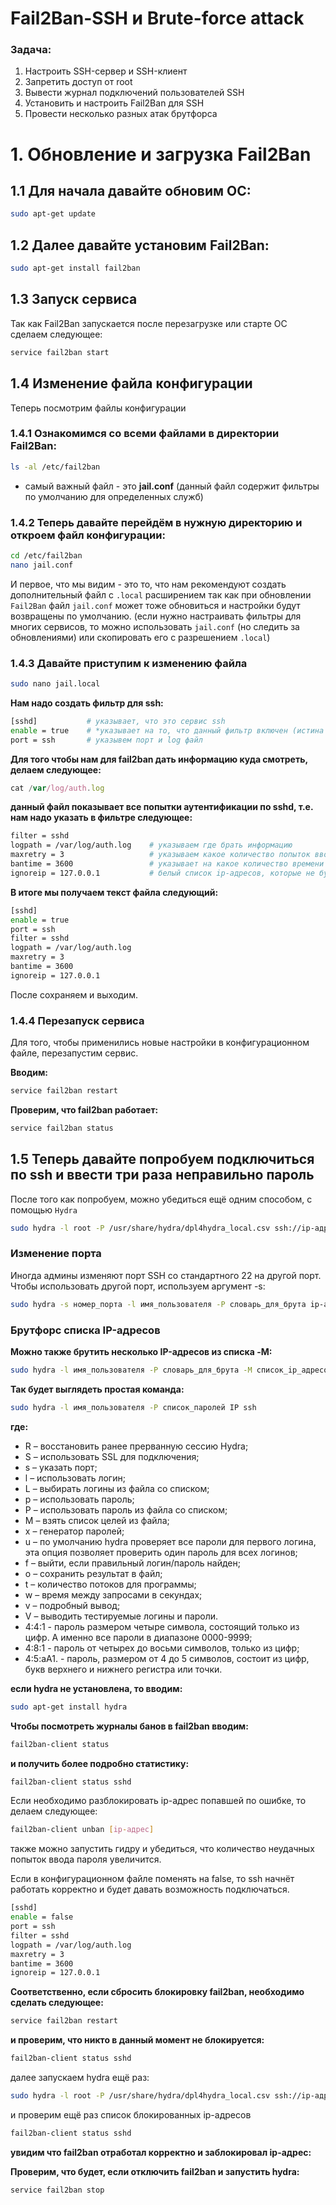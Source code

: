 # Fail2Ban-SSH и Brute-force attack

### **Задача:**

1. Настроить SSH-сервер и SSH-клиент
2. Запретить доступ от root
3. Вывести журнал подключений пользователей SSH
4. Установить и настроить Fail2Ban для SSH
5. Провести несколько разных атак брутфорса


# 1. Обновление и загрузка Fail2Ban

## 1.1 **Для начала давайте обновим ОС:**

```bash
sudo apt-get update
```

## 1.2 **Далее давайте установим Fail2Ban:**

```bash
sudo apt-get install fail2ban
```

## 1.3 Запуск сервиса

Так как Fail2Ban запускается после перезагрузке или старте ОС сделаем следующее:

```bash
service fail2ban start
```

## 1.4 Изменение файла конфигурации

Теперь посмотрим файлы конфигурации

### 1.4.1 **Ознакомимся со всеми файлами в директории Fail2Ban:**

```bash
ls -al /etc/fail2ban
```
- самый важный файл - это **jail.conf** (данный файл содержит фильтры по умолчанию для определенных служб)

### 1.4.2 **Теперь давайте перейдём в нужную директорию и откроем файл конфигурации:**

```bash
cd /etc/fail2ban
nano jail.conf
```

И первое, что мы видим - это то, что нам рекомендуют создать дополнительный файл с `.local` расширением так как при обновлении `Fail2Ban` файл `jail.conf` может тоже обновиться и настройки будут возвращены по умолчанию. (если нужно настраивать фильтры для многих сервисов, то можно использовать `jail.conf` (но следить за обновлениями) или скопировать его с разрешением `.local`)

### 1.4.3 Давайте приступим к изменению файла

```bash
sudo nano jail.local
```

**Нам надо создать фильтр для ssh:**

```bash
[sshd]           # указывает, что это сервис ssh
enable = true    # *указывает на то, что данный фильтр включен (истина или ложь)* 
port = ssh       # указывем порт и log файл

```

**Для того чтобы нам для fail2ban дать информацию куда смотреть, делаем следующее:**

```jsx
cat /var/log/auth.log
```

**данный файл показывает все попытки аутентификации по sshd, т.е. нам надо указать в фильтре следующее:**

```bash
filter = sshd
logpath = /var/log/auth.log    # указываем где брать информацию
maxretry = 3                   # указываем какое количество попыток ввода пароля сделает пользователь прежде чем его заблокирует fail2ban
bantime = 3600                 # указывает на какое количество времени заблокируется ip-адрес пользователя после неправильного ввода пароля 3 раза (вводится секундами т.е. 3600 сек. это 60 мин.) Также можно установить и больше, всё завист от того как часто атакуют сервер.
ignoreip = 127.0.0.1           # белый список ip-адресов, которые не будут попадать под фильтр

```

**В итоге мы получаем текст файла следующий:**

```bash
[sshd]
enable = true
port = ssh
filter = sshd
logpath = /var/log/auth.log
maxretry = 3
bantime = 3600
ignoreip = 127.0.0.1

```

После сохраняем и выходим.

### 1.4.4 Перезапуск сервиса

Для того, чтобы применились новые настройки в конфигурационном файле, перезапустим сервис.

**Вводим:**

```bash
service fail2ban restart
```

**Проверим, что fail2ban работает:**

```bash
service fail2ban status
```

## 1.5 Теперь давайте попробуем подключиться по ssh и ввести три раза неправильно пароль

После того как попробуем, можно убедиться ещё одним способом, с помощью `Hydra`

```bash
sudo hydra -l root -P /usr/share/hydra/dpl4hydra_local.csv ssh://ip-адрес -I -V
```

### **Изменение порта**

Иногда админы изменяют порт SSH со стандартного 22 на другой порт. Чтобы использовать другой порт, используем аргумент -s:

```bash
sudo hydra -s номер_порта -l имя_пользователя -P словарь_для_брута ip-адрес ssh
```

### **Брутфорс списка IP-адресов**

**Можно также брутить несколько IP-адресов из списка -M:**

```bash
sudo hydra -l имя_пользователя -P словарь_для_брута -M список_ip_адресов ssh
```

**Так будет выглядеть простая команда:**

```bash
sudo hydra -l имя_пользователя -P список_паролей IP ssh
```

**где:**

- R – восстановить ранее прерванную сессию Hydra;
- S – использовать SSL для подключения;
- s – указать порт;
- l – использовать логин;
- L – выбирать логины из файла со списком;
- p – использовать пароль;
- P – использовать пароль из файла со списком;
- M – взять список целей из файла;
- x – генератор паролей;
- u – по умолчанию hydra проверяет все пароли для первого логина, эта опция позволяет проверить один пароль для всех логинов;
- f – выйти, если правильный логин/пароль найден;
- o – сохранить результат в файл;
- t – количество потоков для программы;
- w – время между запросами в секундах;
- v – подробный вывод;
- V – выводить тестируемые логины и пароли.
- 4:4:1 - пароль размером четыре символа, состоящий только из цифр. А именно все пароли в диапазоне 0000-9999;
- 4:8:1 - пароль от четырех до восьми символов, только из цифр;
- 4:5:aA1. - пароль, размером от 4 до 5 символов, состоит из цифр, букв верхнего и нижнего регистра или точки.

**если hydra не установлена, то вводим:**

```bash
sudo apt-get install hydra
```

**Чтобы посмотреть журналы банов в fail2ban вводим:**

```bash
fail2ban-client status
```

**и получить более подробно статистику:**

```bash
fail2ban-client status sshd
```

Если необходимо разблокировать ip-адрес попавшей по ошибке, то делаем следующее:

```bash
fail2ban-client unban [ip-адрес]
```

также можно запустить гидру и убедиться, что количество неудачных попыток ввода пароля увеличится.

Если в конфигурационном файле поменять на false, то ssh начнёт работать корректно и будет давать возможность подключаться.

```bash
[sshd]
enable = false
port = ssh
filter = sshd
logpath = /var/log/auth.log
maxretry = 3
bantime = 3600
ignoreip = 127.0.0.1
```

**Соответственно, если сбросить блокировку fail2ban, необходимо сделать следующее:**

```bash
service fail2ban restart
```

**и проверим, что никто в данный момент не блокируется:**

```bash
fail2ban-client status sshd
```

далее запускаем hydra ещё раз:

```bash
sudo hydra -l root -P /usr/share/hydra/dpl4hydra_local.csv ssh://ip-адресс -I -V
```

и проверим ещё раз список блокированных ip-адресов

```bash
fail2ban-client status sshd
```

**увидим что fail2ban отработал корректно и заблокировал ip-адрес:**

**Проверим, что будет, если отключить fail2ban и запустить hydra:**

```bash
service fail2ban stop
```
